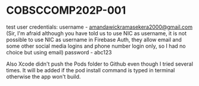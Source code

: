 # COBSCCOMP202P-001

test user credentials:
username - amandawickramasekera2000@gmail.com (Sir, I'm afraid although you have told us to use NIC as username, it is not possible to use NIC as username in Firebase Auth, they allow email and some other social media logins and phone number login only, so I had no choice but using email)
password - abc123

Also Xcode didn't push the Pods folder to Github even though I tried several times. It will be added if the pod install command is typed in terminal otherwise the app won't build.
